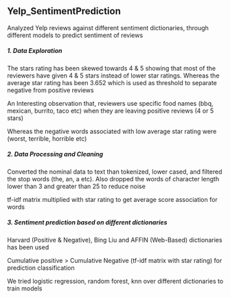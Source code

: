 ## Yelp_SentimentPrediction
Analyzed Yelp reviews against different sentiment dictionaries, through different models to predict sentiment of reviews

##### 1. Data Exploration
The stars rating has been skewed towards 4 & 5 showing that most of the reviewers have given 4 & 5 stars instead of lower star ratings. Whereas the average star rating has been 3.652 which is used
as threshold to separate negative from positive reviews


An Interesting observation that, reviewers use specific food names (bbq, mexican, burrito, taco etc) when they are leaving positive reviews (4 or 5 stars)

Whereas the negative words associated with low average star rating were (worst, terrible, horrible etc)


##### 2. Data Processing and Cleaning

Converted the nominal data to text than tokenized, lower cased, and filtered the stop words (the, an, a etc). Also dropped the words of character length lower than 3 and greater than 25 to reduce noise

tf-idf matrix multiplied with star rating to get average score association for words

##### 3. Sentiment prediction based on different dictionaries

Harvard (Positive & Negative), Bing Liu and AFFIN (Web-Based) dictionaries has been used

Cumulative positive > Cumulative Negative (tf-idf matrix with star rating) for prediction classification

We tried logistic regression, random forest, knn over different dictionaries to train models
